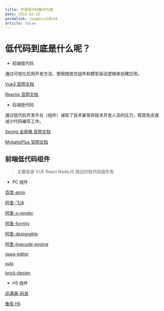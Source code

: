 ```yaml
---
title: 开源低代码解决方案
date: 2022-03-25
permalink: /pages/a10ce8
article: false
---
```


# 低代码到底是什么呢？

- 前端低代码

通过可视化应用开发方法，使用拖放式组件和模型驱动逻辑来创建应用。

[Vue3 官网文档](https://v3.cn.vuejs.org/)

[Reactjs 官网文档](https://zh-hans.reactjs.org/)

- 后端低代码

通过低代码开发平台（组件）减轻了技术甚至非技术开发人员的压力，帮其免去或减少代码编写工作。

[Spring 全家桶 官网文档](https://spring.io/projects)

[MybatisPlus 官网文档](http://baomidou.com)

## 前端低代码组件

> 主要收录 VUE React NodeJS 周边的低代码组件库

- PC 组件

[百度-amis](https://github.com/baidu/amis)

[阿里-飞冰](https://ice.work/)

[阿里-x-render](https://github.com/alibaba/x-render)

[阿里-formily](https://github.com/alibaba/formily)

[阿里-designable](https://github.com/alibaba/designable)

[阿里-lowcode-engine](https://github.com/alibaba/lowcode-engine)

[gaea-editor](https://github.com/ascoders/gaea-editor)

[sula](https://github.com/umijs/sula)

[brick-design](https://github.com/brick-design/brick-design)


- H5 组件

[运满满-码良](https://github.com/ymm-tech/gods-pen)

[鲁班 H5](https://github.com/ly525/luban-h5)

